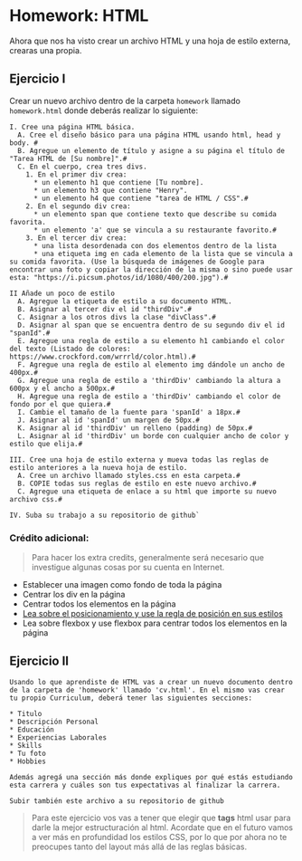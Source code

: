 # Homework: HTML

Ahora que nos ha visto crear un archivo HTML y una hoja de estilo externa, crearas una propia.

## Ejercicio I

Crear un nuevo archivo dentro de la carpeta `homework` llamado `homework.html` donde deberás realizar lo siguiente:
```
I. Cree una página HTML básica.
  A. Cree el diseño básico para una página HTML usando html, head y body. #
  B. Agregue un elemento de título y asigne a su página el título de "Tarea HTML de [Su nombre]".#
  C. En el cuerpo, crea tres divs.
    1. En el primer div crea:
      * un elemento h1 que contiene [Tu nombre].
      * un elemento h3 que contiene "Henry".
      * un elemento h4 que contiene "tarea de HTML / CSS".#
    2. En el segundo div crea:
      * un elemento span que contiene texto que describe su comida favorita.
      * un elemento 'a' que se vincula a su restaurante favorito.#
    3. En el tercer div crea:
      * una lista desordenada con dos elementos dentro de la lista
      * una etiqueta img en cada elemento de la lista que se vincula a su comida favorita. (Use la búsqueda de imágenes de Google para encontrar una foto y copiar la dirección de la misma o sino puede usar esta: "https://i.picsum.photos/id/1080/400/200.jpg").#
```

```
II Añade un poco de estilo
  A. Agregue la etiqueta de estilo a su documento HTML.
  B. Asignar al tercer div el id "thirdDiv".#
  C. Asignar a los otros divs la clase "divClass".#
  D. Asignar al span que se encuentra dentro de su segundo div el id "spanId".#
  E. Agregue una regla de estilo a su elemento h1 cambiando el color del texto (Listado de colores: https://www.crockford.com/wrrrld/color.html).#
  F. Agregue una regla de estilo al elemento img dándole un ancho de 400px.#
  G. Agregue una regla de estilo a 'thirdDiv' cambiando la altura a 600px y el ancho a 500px.#
  H. Agregue una regla de estilo a 'thirdDiv' cambiando el color de fondo por el que quiera.#
  I. Cambie el tamaño de la fuente para 'spanId' a 18px.#
  J. Asignar al id 'spanId' un margen de 50px.#
  K. Asignar al id 'thirdDiv' un relleno (padding) de 50px.#
  L. Asignar al id 'thirdDiv' un borde con cualquier ancho de color y estilo que elija.#
```

```
III. Cree una hoja de estilo externa y mueva todas las reglas de estilo anteriores a la nueva hoja de estilo.
  A. Cree un archivo llamado styles.css en esta carpeta.#
  B. COPIE todas sus reglas de estilo en este nuevo archivo.#
  C. Agregue una etiqueta de enlace a su html que importe su nuevo archivo css.#
```

```
IV. Suba su trabajo a su repositorio de github`
```

### Crédito adicional:
>   Para hacer los extra credits, generalmente será necesario que investigue algunas cosas por su cuenta en Internet.

  * Establecer una imagen como fondo de toda la página
  * Centrar los div en la página
  * Centrar todos los elementos en la página
  * [Lea sobre el posicionamiento y use la regla de posición en sus estilos](https://es.learnlayout.com/index.html)
  * Lea sobre flexbox y use flexbox para centrar todos los elementos en la página

## Ejercicio II

```
Usando lo que aprendiste de HTML vas a crear un nuevo documento dentro de la carpeta de 'homework' llamado 'cv.html'. En el mismo vas crear tu propio Curriculum, deberá tener las siguientes secciones:

* Titulo
* Descripción Personal
* Educación
* Experiencias Laborales
* Skills
* Tu foto
* Hobbies

Además agregá una sección más donde expliques por qué estás estudiando esta carrera y cuáles son tus expectativas al finalizar la carrera.

Subir también este archivo a su repositorio de github

```

> Para este ejercicio vos vas a tener que elegir que **tags** html usar para darle la mejor estructuración al html. Acordate que en el futuro vamos a ver más en profundidad los estilos CSS, por lo que por ahora no te preocupes tanto del layout más allá de las reglas básicas.
